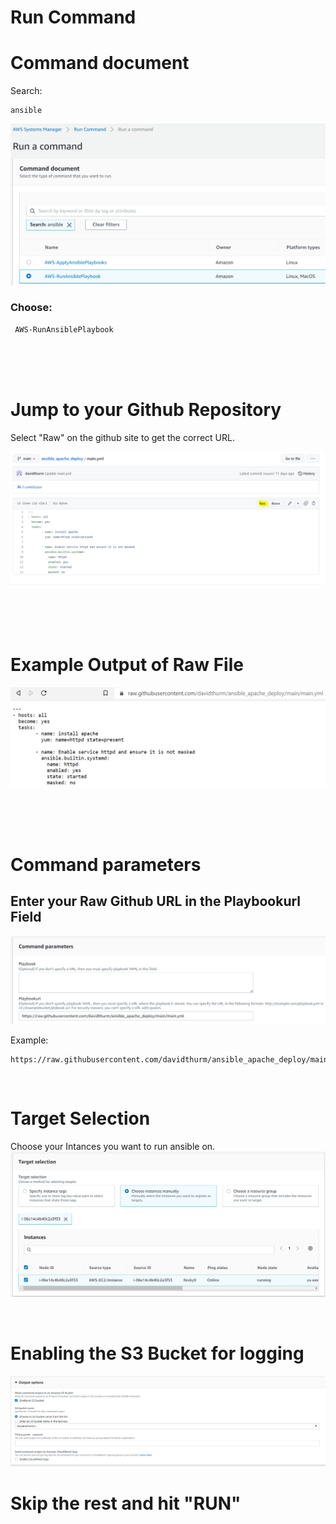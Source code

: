 # Run Command



# Command document

Search:
```
ansible
```
![Image](images/run_command_image_1.PNG)
### Choose:
```
 AWS-RunAnsiblePlaybook
```
<br />
<br />
<br />

# Jump to your Github Repository
Select "Raw" on the github site to get the correct URL.

![Image](images/run_command_image_4.PNG)

<br />
<br />
<br />

# Example Output of Raw File
![Image](images/run_command_image_6.PNG)

<br />
<br />
<br />

# Command parameters
## Enter your Raw Github URL in the Playbookurl Field
![Image](images/run_command_image_2.PNG)
<br />

Example:
```
https://raw.githubusercontent.com/davidthurm/ansible_apache_deploy/main/main.yml
```
<br />

# Target Selection
Choose your Intances you want to run ansible on.
![Image](images/run_command_image_3.PNG)

<br />

# Enabling the S3 Bucket for logging
![Image](images/run_command_image_5.PNG)
<br />

# Skip the rest and hit "RUN"